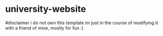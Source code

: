 # university-website

#disclaimer
i do not own this template im just in the course of modifying it with a friend of mine, mostly for fun :)
